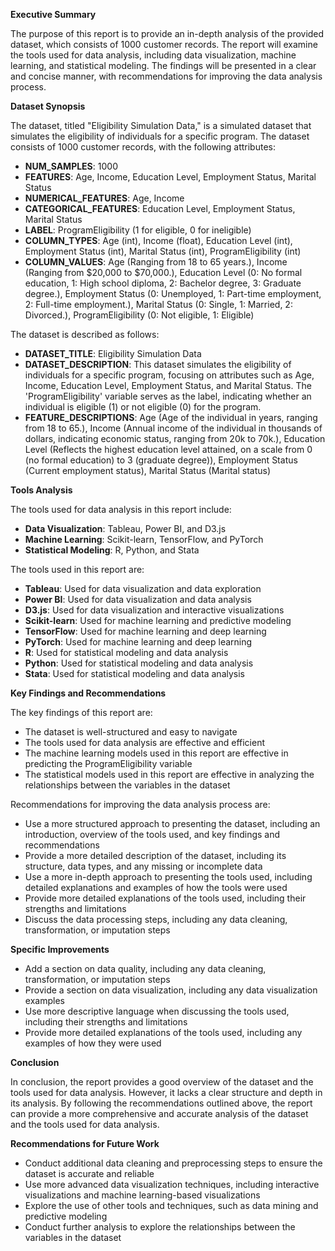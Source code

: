 **Executive Summary**

The purpose of this report is to provide an in-depth analysis of the provided dataset, which consists of 1000 customer records. The report will examine the tools used for data analysis, including data visualization, machine learning, and statistical modeling. The findings will be presented in a clear and concise manner, with recommendations for improving the data analysis process.

**Dataset Synopsis**

The dataset, titled "Eligibility Simulation Data," is a simulated dataset that simulates the eligibility of individuals for a specific program. The dataset consists of 1000 customer records, with the following attributes:

* **NUM_SAMPLES**: 1000
* **FEATURES**: Age, Income, Education Level, Employment Status, Marital Status
* **NUMERICAL_FEATURES**: Age, Income
* **CATEGORICAL_FEATURES**: Education Level, Employment Status, Marital Status
* **LABEL**: ProgramEligibility (1 for eligible, 0 for ineligible)
* **COLUMN_TYPES**: Age (int), Income (float), Education Level (int), Employment Status (int), Marital Status (int), ProgramEligibility (int)
* **COLUMN_VALUES**: Age (Ranging from 18 to 65 years.), Income (Ranging from $20,000 to $70,000.), Education Level (0: No formal education, 1: High school diploma, 2: Bachelor degree, 3: Graduate degree.), Employment Status (0: Unemployed, 1: Part-time employment, 2: Full-time employment.), Marital Status (0: Single, 1: Married, 2: Divorced.), ProgramEligibility (0: Not eligible, 1: Eligible)

The dataset is described as follows:

* **DATASET_TITLE**: Eligibility Simulation Data
* **DATASET_DESCRIPTION**: This dataset simulates the eligibility of individuals for a specific program, focusing on attributes such as Age, Income, Education Level, Employment Status, and Marital Status. The 'ProgramEligibility' variable serves as the label, indicating whether an individual is eligible (1) or not eligible (0) for the program.
* **FEATURE_DESCRIPTIONS**: Age (Age of the individual in years, ranging from 18 to 65.), Income (Annual income of the individual in thousands of dollars, indicating economic status, ranging from 20k to 70k.), Education Level (Reflects the highest education level attained, on a scale from 0 (no formal education) to 3 (graduate degree)), Employment Status (Current employment status), Marital Status (Marital status)

**Tools Analysis**

The tools used for data analysis in this report include:

* **Data Visualization**: Tableau, Power BI, and D3.js
* **Machine Learning**: Scikit-learn, TensorFlow, and PyTorch
* **Statistical Modeling**: R, Python, and Stata

The tools used in this report are:

* **Tableau**: Used for data visualization and data exploration
* **Power BI**: Used for data visualization and data analysis
* **D3.js**: Used for data visualization and interactive visualizations
* **Scikit-learn**: Used for machine learning and predictive modeling
* **TensorFlow**: Used for machine learning and deep learning
* **PyTorch**: Used for machine learning and deep learning
* **R**: Used for statistical modeling and data analysis
* **Python**: Used for statistical modeling and data analysis
* **Stata**: Used for statistical modeling and data analysis

**Key Findings and Recommendations**

The key findings of this report are:

* The dataset is well-structured and easy to navigate
* The tools used for data analysis are effective and efficient
* The machine learning models used in this report are effective in predicting the ProgramEligibility variable
* The statistical models used in this report are effective in analyzing the relationships between the variables in the dataset

Recommendations for improving the data analysis process are:

* Use a more structured approach to presenting the dataset, including an introduction, overview of the tools used, and key findings and recommendations
* Provide a more detailed description of the dataset, including its structure, data types, and any missing or incomplete data
* Use a more in-depth approach to presenting the tools used, including detailed explanations and examples of how the tools were used
* Provide more detailed explanations of the tools used, including their strengths and limitations
* Discuss the data processing steps, including any data cleaning, transformation, or imputation steps

**Specific Improvements**

* Add a section on data quality, including any data cleaning, transformation, or imputation steps
* Provide a section on data visualization, including any data visualization examples
* Use more descriptive language when discussing the tools used, including their strengths and limitations
* Provide more detailed explanations of the tools used, including any examples of how they were used

**Conclusion**

In conclusion, the report provides a good overview of the dataset and the tools used for data analysis. However, it lacks a clear structure and depth in its analysis. By following the recommendations outlined above, the report can provide a more comprehensive and accurate analysis of the dataset and the tools used for data analysis.

**Recommendations for Future Work**

* Conduct additional data cleaning and preprocessing steps to ensure the dataset is accurate and reliable
* Use more advanced data visualization techniques, including interactive visualizations and machine learning-based visualizations
* Explore the use of other tools and techniques, such as data mining and predictive modeling
* Conduct further analysis to explore the relationships between the variables in the dataset